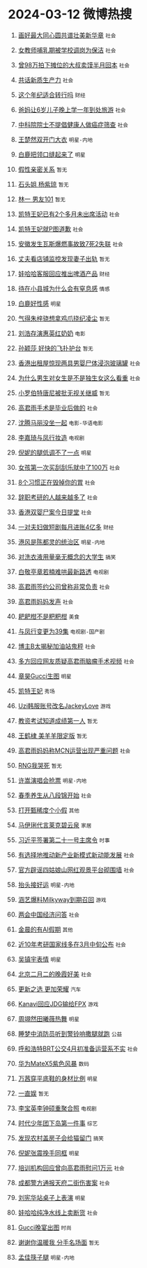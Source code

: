 # 2024-03-12 微博热搜 
1. [画好最大同心圆共谱壮美新华章](https://m.weibo.cn/search?containerid=100103type%3D1%26t%3D10%26q%3D%23%E7%94%BB%E5%A5%BD%E6%9C%80%E5%A4%A7%E5%90%8C%E5%BF%83%E5%9C%86%E5%85%B1%E8%B0%B1%E5%A3%AE%E7%BE%8E%E6%96%B0%E5%8D%8E%E7%AB%A0%23&stream_entry_id=51&isnewpage=1&extparam=seat%3D1%26dgr%3D0%26c_type%3D51%26stream_entry_id%3D51%26pos%3D0%26q%3D%2523%25E7%2594%25BB%25E5%25A5%25BD%25E6%259C%2580%25E5%25A4%25A7%25E5%2590%258C%25E5%25BF%2583%25E5%259C%2586%25E5%2585%25B1%25E8%25B0%25B1%25E5%25A3%25AE%25E7%25BE%258E%25E6%2596%25B0%25E5%258D%258E%25E7%25AB%25A0%2523%26cate%3D10103%26filter_type%3Drealtimehot%26display_time%3D1710195683%26pre_seqid%3D171019568337402038335) `社会` 

2. [女教师哺乳期被学校调岗为保洁](https://m.weibo.cn/search?containerid=100103type%3D1%26t%3D10%26q%3D%23%E5%A5%B3%E6%95%99%E5%B8%88%E5%93%BA%E4%B9%B3%E6%9C%9F%E8%A2%AB%E5%AD%A6%E6%A0%A1%E8%B0%83%E5%B2%97%E4%B8%BA%E4%BF%9D%E6%B4%81%23&stream_entry_id=31&isnewpage=1&extparam=seat%3D1%26c_type%3D31%26cate%3D5001%26band_rank%3D1%26lcate%3D5001%26flag%3D2%26realpos%3D1%26stream_entry_id%3D31%26pos%3D0%26q%3D%2523%25E5%25A5%25B3%25E6%2595%2599%25E5%25B8%2588%25E5%2593%25BA%25E4%25B9%25B3%25E6%259C%259F%25E8%25A2%25AB%25E5%25AD%25A6%25E6%25A0%25A1%25E8%25B0%2583%25E5%25B2%2597%25E4%25B8%25BA%25E4%25BF%259D%25E6%25B4%2581%2523%26dgr%3D0%26filter_type%3Drealtimehot%26display_time%3D1710195683%26pre_seqid%3D171019568337402038335) `社会` 

3. [曾98万拍下摊位的大叔卖馍半月回本](https://m.weibo.cn/search?containerid=100103type%3D1%26t%3D10%26q%3D%23%E6%9B%BE98%E4%B8%87%E6%8B%8D%E4%B8%8B%E6%91%8A%E4%BD%8D%E7%9A%84%E5%A4%A7%E5%8F%94%E5%8D%96%E9%A6%8D%E5%8D%8A%E6%9C%88%E5%9B%9E%E6%9C%AC%23&stream_entry_id=31&isnewpage=1&extparam=seat%3D1%26c_type%3D31%26cate%3D5001%26band_rank%3D2%26lcate%3D5001%26flag%3D32768%26realpos%3D2%26stream_entry_id%3D31%26pos%3D1%26q%3D%2523%25E6%259B%25BE98%25E4%25B8%2587%25E6%258B%258D%25E4%25B8%258B%25E6%2591%258A%25E4%25BD%258D%25E7%259A%2584%25E5%25A4%25A7%25E5%258F%2594%25E5%258D%2596%25E9%25A6%258D%25E5%258D%258A%25E6%259C%2588%25E5%259B%259E%25E6%259C%25AC%2523%26dgr%3D0%26filter_type%3Drealtimehot%26display_time%3D1710195683%26pre_seqid%3D171019568337402038335) `社会` 

4. [共话新质生产力](https://m.weibo.cn/search?containerid=100103type%3D1%26t%3D10%26q%3D%23%E5%85%B1%E8%AF%9D%E6%96%B0%E8%B4%A8%E7%94%9F%E4%BA%A7%E5%8A%9B%23&stream_entry_id=31&isnewpage=1&extparam=seat%3D1%26c_type%3D31%26cate%3D5001%26band_rank%3D3%26lcate%3D5001%26flag%3D0%26realpos%3D3%26stream_entry_id%3D31%26pos%3D2%26q%3D%2523%25E5%2585%25B1%25E8%25AF%259D%25E6%2596%25B0%25E8%25B4%25A8%25E7%2594%259F%25E4%25BA%25A7%25E5%258A%259B%2523%26dgr%3D0%26filter_type%3Drealtimehot%26display_time%3D1710195683%26pre_seqid%3D171019568337402038335) `社会` 

5. [这个年纪适合转行吗](https://m.weibo.cn/search?containerid=100103type%3D1%26t%3D10%26q%3D%23%E8%BF%99%E4%B8%AA%E5%B9%B4%E7%BA%AA%E9%80%82%E5%90%88%E8%BD%AC%E8%A1%8C%E5%90%97%23&stream_entry_id=31&isnewpage=1&extparam=seat%3D1%26adid%3D226784%26c_type%3D31%26cate%3D5001%26band_rank%3D4%26lcate%3D5001%26is_ad_pos%3D1%26topic_ad%3D1%26stream_entry_id%3D31%26pos%3D3%26q%3D%2523%25E8%25BF%2599%25E4%25B8%25AA%25E5%25B9%25B4%25E7%25BA%25AA%25E9%2580%2582%25E5%2590%2588%25E8%25BD%25AC%25E8%25A1%258C%25E5%2590%2597%2523%26dgr%3D0%26filter_type%3Drealtimehot%26display_time%3D1710195683%26pre_seqid%3D171019568337402038335) `财经` 

6. [爸妈让6岁儿子晚上学一年到处旅游](https://m.weibo.cn/search?containerid=100103type%3D1%26t%3D10%26q%3D%23%E7%88%B8%E5%A6%88%E8%AE%A96%E5%B2%81%E5%84%BF%E5%AD%90%E6%99%9A%E4%B8%8A%E5%AD%A6%E4%B8%80%E5%B9%B4%E5%88%B0%E5%A4%84%E6%97%85%E6%B8%B8%23&stream_entry_id=31&isnewpage=1&extparam=seat%3D1%26c_type%3D31%26cate%3D5001%26band_rank%3D4%26lcate%3D5001%26flag%3D32768%26realpos%3D4%26stream_entry_id%3D31%26pos%3D4%26q%3D%2523%25E7%2588%25B8%25E5%25A6%2588%25E8%25AE%25A96%25E5%25B2%2581%25E5%2584%25BF%25E5%25AD%2590%25E6%2599%259A%25E4%25B8%258A%25E5%25AD%25A6%25E4%25B8%2580%25E5%25B9%25B4%25E5%2588%25B0%25E5%25A4%2584%25E6%2597%2585%25E6%25B8%25B8%2523%26dgr%3D0%26filter_type%3Drealtimehot%26display_time%3D1710195683%26pre_seqid%3D171019568337402038335) `社会` 

7. [中科院院士不提倡健康人做癌症筛查](https://m.weibo.cn/search?containerid=100103type%3D1%26t%3D10%26q%3D%23%E4%B8%AD%E7%A7%91%E9%99%A2%E9%99%A2%E5%A3%AB%E4%B8%8D%E6%8F%90%E5%80%A1%E5%81%A5%E5%BA%B7%E4%BA%BA%E5%81%9A%E7%99%8C%E7%97%87%E7%AD%9B%E6%9F%A5%23&stream_entry_id=31&isnewpage=1&extparam=seat%3D1%26c_type%3D31%26cate%3D5001%26band_rank%3D5%26lcate%3D5001%26flag%3D0%26realpos%3D5%26stream_entry_id%3D31%26pos%3D5%26q%3D%2523%25E4%25B8%25AD%25E7%25A7%2591%25E9%2599%25A2%25E9%2599%25A2%25E5%25A3%25AB%25E4%25B8%258D%25E6%258F%2590%25E5%2580%25A1%25E5%2581%25A5%25E5%25BA%25B7%25E4%25BA%25BA%25E5%2581%259A%25E7%2599%258C%25E7%2597%2587%25E7%25AD%259B%25E6%259F%25A5%2523%26dgr%3D0%26filter_type%3Drealtimehot%26display_time%3D1710195683%26pre_seqid%3D171019568337402038335) `社会` 

8. [王楚然双开门大衣](https://m.weibo.cn/search?containerid=100103type%3D1%26t%3D10%26q%3D%23%E7%8E%8B%E6%A5%9A%E7%84%B6%E5%8F%8C%E5%BC%80%E9%97%A8%E5%A4%A7%E8%A1%A3%23&stream_entry_id=31&isnewpage=1&extparam=seat%3D1%26c_type%3D31%26cate%3D5001%26band_rank%3D6%26lcate%3D5001%26flag%3D2%26realpos%3D6%26stream_entry_id%3D31%26pos%3D6%26q%3D%2523%25E7%258E%258B%25E6%25A5%259A%25E7%2584%25B6%25E5%258F%258C%25E5%25BC%2580%25E9%2597%25A8%25E5%25A4%25A7%25E8%25A1%25A3%2523%26dgr%3D0%26filter_type%3Drealtimehot%26display_time%3D1710195683%26pre_seqid%3D171019568337402038335) `明星-内地` 

9. [白鹿把领口缝起来了](https://m.weibo.cn/search?containerid=100103type%3D1%26t%3D10%26q%3D%23%E7%99%BD%E9%B9%BF%E6%8A%8A%E9%A2%86%E5%8F%A3%E7%BC%9D%E8%B5%B7%E6%9D%A5%E4%BA%86%23&stream_entry_id=31&isnewpage=1&extparam=seat%3D1%26c_type%3D31%26cate%3D5001%26band_rank%3D7%26lcate%3D5001%26flag%3D2%26realpos%3D7%26stream_entry_id%3D31%26pos%3D7%26q%3D%2523%25E7%2599%25BD%25E9%25B9%25BF%25E6%258A%258A%25E9%25A2%2586%25E5%258F%25A3%25E7%25BC%259D%25E8%25B5%25B7%25E6%259D%25A5%25E4%25BA%2586%2523%26dgr%3D0%26filter_type%3Drealtimehot%26display_time%3D1710195683%26pre_seqid%3D171019568337402038335) `明星` 

10. [假性亲密关系](https://m.weibo.cn/search?containerid=100103type%3D1%26t%3D10%26q%3D%E5%81%87%E6%80%A7%E4%BA%B2%E5%AF%86%E5%85%B3%E7%B3%BB&stream_entry_id=31&isnewpage=1&extparam=seat%3D1%26c_type%3D31%26cate%3D5001%26band_rank%3D8%26lcate%3D5001%26flag%3D0%26realpos%3D8%26stream_entry_id%3D31%26pos%3D8%26q%3D%25E5%2581%2587%25E6%2580%25A7%25E4%25BA%25B2%25E5%25AF%2586%25E5%2585%25B3%25E7%25B3%25BB%26dgr%3D0%26filter_type%3Drealtimehot%26display_time%3D1710195683%26pre_seqid%3D171019568337402038335) `暂无` 

11. [石头姐 杨紫琼](https://m.weibo.cn/search?containerid=100103type%3D1%26t%3D10%26q%3D%E7%9F%B3%E5%A4%B4%E5%A7%90+%E6%9D%A8%E7%B4%AB%E7%90%BC&stream_entry_id=31&isnewpage=1&extparam=seat%3D1%26c_type%3D31%26cate%3D5001%26band_rank%3D9%26lcate%3D5001%26flag%3D0%26realpos%3D9%26stream_entry_id%3D31%26pos%3D9%26q%3D%25E7%259F%25B3%25E5%25A4%25B4%25E5%25A7%2590%2520%25E6%259D%25A8%25E7%25B4%25AB%25E7%2590%25BC%26dgr%3D0%26filter_type%3Drealtimehot%26display_time%3D1710195683%26pre_seqid%3D171019568337402038335) `暂无` 

12. [林一 男友101](https://m.weibo.cn/search?containerid=100103type%3D1%26t%3D10%26q%3D%E6%9E%97%E4%B8%80+%E7%94%B7%E5%8F%8B101&stream_entry_id=31&isnewpage=1&extparam=seat%3D1%26c_type%3D31%26cate%3D5001%26band_rank%3D10%26lcate%3D5001%26flag%3D0%26realpos%3D10%26stream_entry_id%3D31%26pos%3D10%26q%3D%25E6%259E%2597%25E4%25B8%2580%2520%25E7%2594%25B7%25E5%258F%258B101%26dgr%3D0%26filter_type%3Drealtimehot%26display_time%3D1710195683%26pre_seqid%3D171019568337402038335) `暂无` 

13. [凯特王妃已有2个多月未出席活动](https://m.weibo.cn/search?containerid=100103type%3D1%26t%3D10%26q%3D%23%E5%87%AF%E7%89%B9%E7%8E%8B%E5%A6%83%E5%B7%B2%E6%9C%892%E4%B8%AA%E5%A4%9A%E6%9C%88%E6%9C%AA%E5%87%BA%E5%B8%AD%E6%B4%BB%E5%8A%A8%23&stream_entry_id=31&isnewpage=1&extparam=seat%3D1%26c_type%3D31%26cate%3D5001%26band_rank%3D11%26lcate%3D5001%26flag%3D2%26realpos%3D11%26stream_entry_id%3D31%26pos%3D11%26q%3D%2523%25E5%2587%25AF%25E7%2589%25B9%25E7%258E%258B%25E5%25A6%2583%25E5%25B7%25B2%25E6%259C%25892%25E4%25B8%25AA%25E5%25A4%259A%25E6%259C%2588%25E6%259C%25AA%25E5%2587%25BA%25E5%25B8%25AD%25E6%25B4%25BB%25E5%258A%25A8%2523%26dgr%3D0%26filter_type%3Drealtimehot%26display_time%3D1710195683%26pre_seqid%3D171019568337402038335) `社会` 

14. [凯特王妃就P图道歉](https://m.weibo.cn/search?containerid=100103type%3D1%26t%3D10%26q%3D%23%E5%87%AF%E7%89%B9%E7%8E%8B%E5%A6%83%E5%B0%B1P%E5%9B%BE%E9%81%93%E6%AD%89%23&stream_entry_id=31&isnewpage=1&extparam=seat%3D1%26c_type%3D31%26cate%3D5001%26band_rank%3D12%26lcate%3D5001%26flag%3D2%26realpos%3D12%26stream_entry_id%3D31%26pos%3D12%26q%3D%2523%25E5%2587%25AF%25E7%2589%25B9%25E7%258E%258B%25E5%25A6%2583%25E5%25B0%25B1P%25E5%259B%25BE%25E9%2581%2593%25E6%25AD%2589%2523%26dgr%3D0%26filter_type%3Drealtimehot%26display_time%3D1710195683%26pre_seqid%3D171019568337402038335) `社会` 

15. [安徽发生瓦斯爆燃事故致7死2失联](https://m.weibo.cn/search?containerid=100103type%3D1%26t%3D10%26q%3D%23%E5%AE%89%E5%BE%BD%E5%8F%91%E7%94%9F%E7%93%A6%E6%96%AF%E7%88%86%E7%87%83%E4%BA%8B%E6%95%85%E8%87%B47%E6%AD%BB2%E5%A4%B1%E8%81%94%23&stream_entry_id=31&isnewpage=1&extparam=seat%3D1%26c_type%3D31%26cate%3D5001%26band_rank%3D13%26lcate%3D5001%26flag%3D2%26realpos%3D13%26stream_entry_id%3D31%26pos%3D13%26q%3D%2523%25E5%25AE%2589%25E5%25BE%25BD%25E5%258F%2591%25E7%2594%259F%25E7%2593%25A6%25E6%2596%25AF%25E7%2588%2586%25E7%2587%2583%25E4%25BA%258B%25E6%2595%2585%25E8%2587%25B47%25E6%25AD%25BB2%25E5%25A4%25B1%25E8%2581%2594%2523%26dgr%3D0%26filter_type%3Drealtimehot%26display_time%3D1710195683%26pre_seqid%3D171019568337402038335) `社会` 

16. [丈夫看店铺监控发现妻子出轨](https://m.weibo.cn/search?containerid=100103type%3D1%26t%3D10%26q%3D%23%E4%B8%88%E5%A4%AB%E7%9C%8B%E5%BA%97%E9%93%BA%E7%9B%91%E6%8E%A7%E5%8F%91%E7%8E%B0%E5%A6%BB%E5%AD%90%E5%87%BA%E8%BD%A8%23&stream_entry_id=31&isnewpage=1&extparam=seat%3D1%26c_type%3D31%26cate%3D5001%26band_rank%3D14%26lcate%3D5001%26flag%3D0%26realpos%3D14%26stream_entry_id%3D31%26pos%3D14%26q%3D%2523%25E4%25B8%2588%25E5%25A4%25AB%25E7%259C%258B%25E5%25BA%2597%25E9%2593%25BA%25E7%259B%2591%25E6%258E%25A7%25E5%258F%2591%25E7%258E%25B0%25E5%25A6%25BB%25E5%25AD%2590%25E5%2587%25BA%25E8%25BD%25A8%2523%26dgr%3D0%26filter_type%3Drealtimehot%26display_time%3D1710195683%26pre_seqid%3D171019568337402038335) `暂无` 

17. [娃哈哈客服回应推出啤酒产品](https://m.weibo.cn/search?containerid=100103type%3D1%26t%3D10%26q%3D%23%E5%A8%83%E5%93%88%E5%93%88%E5%AE%A2%E6%9C%8D%E5%9B%9E%E5%BA%94%E6%8E%A8%E5%87%BA%E5%95%A4%E9%85%92%E4%BA%A7%E5%93%81%23&stream_entry_id=31&isnewpage=1&extparam=seat%3D1%26c_type%3D31%26cate%3D5001%26band_rank%3D15%26lcate%3D5001%26flag%3D2%26realpos%3D15%26stream_entry_id%3D31%26pos%3D15%26q%3D%2523%25E5%25A8%2583%25E5%2593%2588%25E5%2593%2588%25E5%25AE%25A2%25E6%259C%258D%25E5%259B%259E%25E5%25BA%2594%25E6%258E%25A8%25E5%2587%25BA%25E5%2595%25A4%25E9%2585%2592%25E4%25BA%25A7%25E5%2593%2581%2523%26dgr%3D0%26filter_type%3Drealtimehot%26display_time%3D1710195683%26pre_seqid%3D171019568337402038335) `财经` 

18. [待在小县城为什么会有窒息感](https://m.weibo.cn/search?containerid=100103type%3D1%26t%3D10%26q%3D%23%E5%BE%85%E5%9C%A8%E5%B0%8F%E5%8E%BF%E5%9F%8E%E4%B8%BA%E4%BB%80%E4%B9%88%E4%BC%9A%E6%9C%89%E7%AA%92%E6%81%AF%E6%84%9F%23&stream_entry_id=31&isnewpage=1&extparam=seat%3D1%26c_type%3D31%26cate%3D5001%26band_rank%3D16%26lcate%3D5001%26flag%3D2%26realpos%3D16%26stream_entry_id%3D31%26pos%3D16%26q%3D%2523%25E5%25BE%2585%25E5%259C%25A8%25E5%25B0%258F%25E5%258E%25BF%25E5%259F%258E%25E4%25B8%25BA%25E4%25BB%2580%25E4%25B9%2588%25E4%25BC%259A%25E6%259C%2589%25E7%25AA%2592%25E6%2581%25AF%25E6%2584%259F%2523%26dgr%3D0%26filter_type%3Drealtimehot%26display_time%3D1710195683%26pre_seqid%3D171019568337402038335) `情感` 

19. [白鹿好性感](https://m.weibo.cn/search?containerid=100103type%3D1%26t%3D10%26q%3D%23%E7%99%BD%E9%B9%BF%E5%A5%BD%E6%80%A7%E6%84%9F%23&stream_entry_id=31&isnewpage=1&extparam=seat%3D1%26c_type%3D31%26cate%3D5001%26band_rank%3D17%26lcate%3D5001%26flag%3D2%26realpos%3D17%26stream_entry_id%3D31%26pos%3D17%26q%3D%2523%25E7%2599%25BD%25E9%25B9%25BF%25E5%25A5%25BD%25E6%2580%25A7%25E6%2584%259F%2523%26dgr%3D0%26filter_type%3Drealtimehot%26display_time%3D1710195683%26pre_seqid%3D171019568337402038335) `明星` 

20. [气得朱梓骁想拿鸡爪挠纪凌尘](https://m.weibo.cn/search?containerid=100103type%3D1%26t%3D10%26q%3D%E6%B0%94%E5%BE%97%E6%9C%B1%E6%A2%93%E9%AA%81%E6%83%B3%E6%8B%BF%E9%B8%A1%E7%88%AA%E6%8C%A0%E7%BA%AA%E5%87%8C%E5%B0%98&stream_entry_id=31&isnewpage=1&extparam=seat%3D1%26c_type%3D31%26cate%3D5001%26band_rank%3D18%26lcate%3D5001%26flag%3D2%26realpos%3D18%26stream_entry_id%3D31%26pos%3D18%26q%3D%25E6%25B0%2594%25E5%25BE%2597%25E6%259C%25B1%25E6%25A2%2593%25E9%25AA%2581%25E6%2583%25B3%25E6%258B%25BF%25E9%25B8%25A1%25E7%2588%25AA%25E6%258C%25A0%25E7%25BA%25AA%25E5%2587%258C%25E5%25B0%2598%26dgr%3D0%26filter_type%3Drealtimehot%26display_time%3D1710195683%26pre_seqid%3D171019568337402038335) `暂无` 

21. [刘浩存演惠英红奶奶](https://m.weibo.cn/search?containerid=100103type%3D1%26t%3D10%26q%3D%23%E5%88%98%E6%B5%A9%E5%AD%98%E6%BC%94%E6%83%A0%E8%8B%B1%E7%BA%A2%E5%A5%B6%E5%A5%B6%23&stream_entry_id=31&isnewpage=1&extparam=seat%3D1%26c_type%3D31%26cate%3D5001%26band_rank%3D19%26lcate%3D5001%26flag%3D2%26realpos%3D19%26stream_entry_id%3D31%26pos%3D19%26q%3D%2523%25E5%2588%2598%25E6%25B5%25A9%25E5%25AD%2598%25E6%25BC%2594%25E6%2583%25A0%25E8%258B%25B1%25E7%25BA%25A2%25E5%25A5%25B6%25E5%25A5%25B6%2523%26dgr%3D0%26filter_type%3Drealtimehot%26display_time%3D1710195683%26pre_seqid%3D171019568337402038335) `电影` 

22. [孙颖莎 好快的飞扑护台](https://m.weibo.cn/search?containerid=100103type%3D1%26t%3D10%26q%3D%E5%AD%99%E9%A2%96%E8%8E%8E+%E5%A5%BD%E5%BF%AB%E7%9A%84%E9%A3%9E%E6%89%91%E6%8A%A4%E5%8F%B0&stream_entry_id=31&isnewpage=1&extparam=seat%3D1%26c_type%3D31%26cate%3D5001%26band_rank%3D20%26lcate%3D5001%26flag%3D0%26realpos%3D20%26stream_entry_id%3D31%26pos%3D20%26q%3D%25E5%25AD%2599%25E9%25A2%2596%25E8%258E%258E%2520%25E5%25A5%25BD%25E5%25BF%25AB%25E7%259A%2584%25E9%25A3%259E%25E6%2589%2591%25E6%258A%25A4%25E5%258F%25B0%26dgr%3D0%26filter_type%3Drealtimehot%26display_time%3D1710195683%26pre_seqid%3D171019568337402038335) `暂无` 

23. [香港出租屋惊现两具男婴尸体浸泡玻璃罐](https://m.weibo.cn/search?containerid=100103type%3D1%26t%3D10%26q%3D%23%E9%A6%99%E6%B8%AF%E5%87%BA%E7%A7%9F%E5%B1%8B%E6%83%8A%E7%8E%B0%E4%B8%A4%E5%85%B7%E7%94%B7%E5%A9%B4%E5%B0%B8%E4%BD%93%E6%B5%B8%E6%B3%A1%E7%8E%BB%E7%92%83%E7%BD%90%23&stream_entry_id=31&isnewpage=1&extparam=seat%3D1%26c_type%3D31%26cate%3D5001%26band_rank%3D21%26lcate%3D5001%26flag%3D2%26realpos%3D21%26stream_entry_id%3D31%26pos%3D21%26q%3D%2523%25E9%25A6%2599%25E6%25B8%25AF%25E5%2587%25BA%25E7%25A7%259F%25E5%25B1%258B%25E6%2583%258A%25E7%258E%25B0%25E4%25B8%25A4%25E5%2585%25B7%25E7%2594%25B7%25E5%25A9%25B4%25E5%25B0%25B8%25E4%25BD%2593%25E6%25B5%25B8%25E6%25B3%25A1%25E7%258E%25BB%25E7%2592%2583%25E7%25BD%2590%2523%26dgr%3D0%26filter_type%3Drealtimehot%26display_time%3D1710195683%26pre_seqid%3D171019568337402038335) `社会` 

24. [为什么男生对女生是不是独生女这么看重](https://m.weibo.cn/search?containerid=100103type%3D1%26t%3D10%26q%3D%23%E4%B8%BA%E4%BB%80%E4%B9%88%E7%94%B7%E7%94%9F%E5%AF%B9%E5%A5%B3%E7%94%9F%E6%98%AF%E4%B8%8D%E6%98%AF%E7%8B%AC%E7%94%9F%E5%A5%B3%E8%BF%99%E4%B9%88%E7%9C%8B%E9%87%8D%23&stream_entry_id=31&isnewpage=1&extparam=seat%3D1%26c_type%3D31%26cate%3D5001%26band_rank%3D22%26lcate%3D5001%26flag%3D0%26realpos%3D22%26stream_entry_id%3D31%26pos%3D22%26q%3D%2523%25E4%25B8%25BA%25E4%25BB%2580%25E4%25B9%2588%25E7%2594%25B7%25E7%2594%259F%25E5%25AF%25B9%25E5%25A5%25B3%25E7%2594%259F%25E6%2598%25AF%25E4%25B8%258D%25E6%2598%25AF%25E7%258B%25AC%25E7%2594%259F%25E5%25A5%25B3%25E8%25BF%2599%25E4%25B9%2588%25E7%259C%258B%25E9%2587%258D%2523%26dgr%3D0%26filter_type%3Drealtimehot%26display_time%3D1710195683%26pre_seqid%3D171019568337402038335) `社会` 

25. [小罗伯特唐尼被批无视关继威](https://m.weibo.cn/search?containerid=100103type%3D1%26t%3D10%26q%3D%E5%B0%8F%E7%BD%97%E4%BC%AF%E7%89%B9%E5%94%90%E5%B0%BC%E8%A2%AB%E6%89%B9%E6%97%A0%E8%A7%86%E5%85%B3%E7%BB%A7%E5%A8%81&stream_entry_id=31&isnewpage=1&extparam=seat%3D1%26c_type%3D31%26cate%3D5001%26band_rank%3D23%26lcate%3D5001%26flag%3D2%26realpos%3D23%26stream_entry_id%3D31%26pos%3D23%26q%3D%25E5%25B0%258F%25E7%25BD%2597%25E4%25BC%25AF%25E7%2589%25B9%25E5%2594%2590%25E5%25B0%25BC%25E8%25A2%25AB%25E6%2589%25B9%25E6%2597%25A0%25E8%25A7%2586%25E5%2585%25B3%25E7%25BB%25A7%25E5%25A8%2581%26dgr%3D0%26filter_type%3Drealtimehot%26display_time%3D1710195683%26pre_seqid%3D171019568337402038335) `暂无` 

26. [高君雨手术是毕业后做的](https://m.weibo.cn/search?containerid=100103type%3D1%26t%3D10%26q%3D%23%E9%AB%98%E5%90%9B%E9%9B%A8%E6%89%8B%E6%9C%AF%E6%98%AF%E6%AF%95%E4%B8%9A%E5%90%8E%E5%81%9A%E7%9A%84%23&stream_entry_id=31&isnewpage=1&extparam=seat%3D1%26c_type%3D31%26cate%3D5001%26band_rank%3D24%26lcate%3D5001%26flag%3D2%26realpos%3D24%26stream_entry_id%3D31%26pos%3D24%26q%3D%2523%25E9%25AB%2598%25E5%2590%259B%25E9%259B%25A8%25E6%2589%258B%25E6%259C%25AF%25E6%2598%25AF%25E6%25AF%2595%25E4%25B8%259A%25E5%2590%258E%25E5%2581%259A%25E7%259A%2584%2523%26dgr%3D0%26filter_type%3Drealtimehot%26display_time%3D1710195683%26pre_seqid%3D171019568337402038335) `社会` 

27. [沈腾马丽没坐一起](https://m.weibo.cn/search?containerid=100103type%3D1%26t%3D10%26q%3D%23%E6%B2%88%E8%85%BE%E9%A9%AC%E4%B8%BD%E6%B2%A1%E5%9D%90%E4%B8%80%E8%B5%B7%23&stream_entry_id=31&isnewpage=1&extparam=seat%3D1%26c_type%3D31%26cate%3D5001%26band_rank%3D25%26lcate%3D5001%26flag%3D2%26realpos%3D25%26stream_entry_id%3D31%26pos%3D25%26q%3D%2523%25E6%25B2%2588%25E8%2585%25BE%25E9%25A9%25AC%25E4%25B8%25BD%25E6%25B2%25A1%25E5%259D%2590%25E4%25B8%2580%25E8%25B5%25B7%2523%26dgr%3D0%26filter_type%3Drealtimehot%26display_time%3D1710195683%26pre_seqid%3D171019568337402038335) `电影-华语电影` 

28. [李嘉琦与凤行妆造](https://m.weibo.cn/search?containerid=100103type%3D1%26t%3D10%26q%3D%23%E6%9D%8E%E5%98%89%E7%90%A6%E4%B8%8E%E5%87%A4%E8%A1%8C%E5%A6%86%E9%80%A0%23&stream_entry_id=31&isnewpage=1&extparam=seat%3D1%26c_type%3D31%26cate%3D5001%26band_rank%3D26%26lcate%3D5001%26flag%3D0%26realpos%3D26%26stream_entry_id%3D31%26pos%3D26%26q%3D%2523%25E6%259D%258E%25E5%2598%2589%25E7%2590%25A6%25E4%25B8%258E%25E5%2587%25A4%25E8%25A1%258C%25E5%25A6%2586%25E9%2580%25A0%2523%26dgr%3D0%26filter_type%3Drealtimehot%26display_time%3D1710195683%26pre_seqid%3D171019568337402038335) `电视剧` 

29. [倪妮的腿低调不了一点](https://m.weibo.cn/search?containerid=100103type%3D1%26t%3D10%26q%3D%23%E5%80%AA%E5%A6%AE%E7%9A%84%E8%85%BF%E4%BD%8E%E8%B0%83%E4%B8%8D%E4%BA%86%E4%B8%80%E7%82%B9%23&stream_entry_id=31&isnewpage=1&extparam=seat%3D1%26c_type%3D31%26cate%3D5001%26band_rank%3D27%26lcate%3D5001%26flag%3D0%26realpos%3D27%26stream_entry_id%3D31%26pos%3D27%26q%3D%2523%25E5%2580%25AA%25E5%25A6%25AE%25E7%259A%2584%25E8%2585%25BF%25E4%25BD%258E%25E8%25B0%2583%25E4%25B8%258D%25E4%25BA%2586%25E4%25B8%2580%25E7%2582%25B9%2523%26dgr%3D0%26filter_type%3Drealtimehot%26display_time%3D1710195683%26pre_seqid%3D171019568337402038335) `明星` 

30. [女孩第一次买刮刮乐就中了100万](https://m.weibo.cn/search?containerid=100103type%3D1%26t%3D10%26q%3D%23%E5%A5%B3%E5%AD%A9%E7%AC%AC%E4%B8%80%E6%AC%A1%E4%B9%B0%E5%88%AE%E5%88%AE%E4%B9%90%E5%B0%B1%E4%B8%AD%E4%BA%86100%E4%B8%87%23&stream_entry_id=31&isnewpage=1&extparam=seat%3D1%26c_type%3D31%26cate%3D5001%26band_rank%3D28%26lcate%3D5001%26flag%3D0%26realpos%3D28%26stream_entry_id%3D31%26pos%3D28%26q%3D%2523%25E5%25A5%25B3%25E5%25AD%25A9%25E7%25AC%25AC%25E4%25B8%2580%25E6%25AC%25A1%25E4%25B9%25B0%25E5%2588%25AE%25E5%2588%25AE%25E4%25B9%2590%25E5%25B0%25B1%25E4%25B8%25AD%25E4%25BA%2586100%25E4%25B8%2587%2523%26dgr%3D0%26filter_type%3Drealtimehot%26display_time%3D1710195683%26pre_seqid%3D171019568337402038335) `社会` 

31. [8个习惯正在毁掉你的胃](https://m.weibo.cn/search?containerid=100103type%3D1%26t%3D10%26q%3D%238%E4%B8%AA%E4%B9%A0%E6%83%AF%E6%AD%A3%E5%9C%A8%E6%AF%81%E6%8E%89%E4%BD%A0%E7%9A%84%E8%83%83%23&stream_entry_id=31&isnewpage=1&extparam=seat%3D1%26c_type%3D31%26cate%3D5001%26band_rank%3D29%26lcate%3D5001%26flag%3D0%26realpos%3D29%26stream_entry_id%3D31%26pos%3D29%26q%3D%25238%25E4%25B8%25AA%25E4%25B9%25A0%25E6%2583%25AF%25E6%25AD%25A3%25E5%259C%25A8%25E6%25AF%2581%25E6%258E%2589%25E4%25BD%25A0%25E7%259A%2584%25E8%2583%2583%2523%26dgr%3D0%26filter_type%3Drealtimehot%26display_time%3D1710195683%26pre_seqid%3D171019568337402038335) `社会` 

32. [辞职考研的人越来越多了](https://m.weibo.cn/search?containerid=100103type%3D1%26t%3D10%26q%3D%23%E8%BE%9E%E8%81%8C%E8%80%83%E7%A0%94%E7%9A%84%E4%BA%BA%E8%B6%8A%E6%9D%A5%E8%B6%8A%E5%A4%9A%E4%BA%86%23&stream_entry_id=31&isnewpage=1&extparam=seat%3D1%26c_type%3D31%26cate%3D5001%26band_rank%3D30%26lcate%3D5001%26flag%3D0%26realpos%3D30%26stream_entry_id%3D31%26pos%3D30%26q%3D%2523%25E8%25BE%259E%25E8%2581%258C%25E8%2580%2583%25E7%25A0%2594%25E7%259A%2584%25E4%25BA%25BA%25E8%25B6%258A%25E6%259D%25A5%25E8%25B6%258A%25E5%25A4%259A%25E4%25BA%2586%2523%26dgr%3D0%26filter_type%3Drealtimehot%26display_time%3D1710195683%26pre_seqid%3D171019568337402038335) `社会` 

33. [香港双婴尸案今日提堂](https://m.weibo.cn/search?containerid=100103type%3D1%26t%3D10%26q%3D%23%E9%A6%99%E6%B8%AF%E5%8F%8C%E5%A9%B4%E5%B0%B8%E6%A1%88%E4%BB%8A%E6%97%A5%E6%8F%90%E5%A0%82%23&stream_entry_id=31&isnewpage=1&extparam=seat%3D1%26c_type%3D31%26cate%3D5001%26band_rank%3D31%26lcate%3D5001%26flag%3D1%26realpos%3D31%26stream_entry_id%3D31%26pos%3D31%26q%3D%2523%25E9%25A6%2599%25E6%25B8%25AF%25E5%258F%258C%25E5%25A9%25B4%25E5%25B0%25B8%25E6%25A1%2588%25E4%25BB%258A%25E6%2597%25A5%25E6%258F%2590%25E5%25A0%2582%2523%26dgr%3D0%26filter_type%3Drealtimehot%26display_time%3D1710195683%26pre_seqid%3D171019568337402038335) `社会` 

34. [一对夫妇做短剧每月进账4亿多](https://m.weibo.cn/search?containerid=100103type%3D1%26t%3D10%26q%3D%23%E4%B8%80%E5%AF%B9%E5%A4%AB%E5%A6%87%E5%81%9A%E7%9F%AD%E5%89%A7%E6%AF%8F%E6%9C%88%E8%BF%9B%E8%B4%A64%E4%BA%BF%E5%A4%9A%23&stream_entry_id=31&isnewpage=1&extparam=seat%3D1%26c_type%3D31%26cate%3D5001%26band_rank%3D32%26lcate%3D5001%26flag%3D0%26realpos%3D32%26stream_entry_id%3D31%26pos%3D32%26q%3D%2523%25E4%25B8%2580%25E5%25AF%25B9%25E5%25A4%25AB%25E5%25A6%2587%25E5%2581%259A%25E7%259F%25AD%25E5%2589%25A7%25E6%25AF%258F%25E6%259C%2588%25E8%25BF%259B%25E8%25B4%25A64%25E4%25BA%25BF%25E5%25A4%259A%2523%26dgr%3D0%26filter_type%3Drealtimehot%26display_time%3D1710195683%26pre_seqid%3D171019568337402038335) `财经` 

35. [港风是陈都灵的统治区](https://m.weibo.cn/search?containerid=100103type%3D1%26t%3D10%26q%3D%23%E6%B8%AF%E9%A3%8E%E6%98%AF%E9%99%88%E9%83%BD%E7%81%B5%E7%9A%84%E7%BB%9F%E6%B2%BB%E5%8C%BA%23&stream_entry_id=31&isnewpage=1&extparam=seat%3D1%26c_type%3D31%26cate%3D5001%26band_rank%3D33%26lcate%3D5001%26flag%3D0%26realpos%3D33%26stream_entry_id%3D31%26pos%3D33%26q%3D%2523%25E6%25B8%25AF%25E9%25A3%258E%25E6%2598%25AF%25E9%2599%2588%25E9%2583%25BD%25E7%2581%25B5%25E7%259A%2584%25E7%25BB%259F%25E6%25B2%25BB%25E5%258C%25BA%2523%26dgr%3D0%26filter_type%3Drealtimehot%26display_time%3D1710195683%26pre_seqid%3D171019568337402038335) `明星-内地` 

36. [对洗衣液用量毫无概念的大学生](https://m.weibo.cn/search?containerid=100103type%3D1%26t%3D10%26q%3D%23%E5%AF%B9%E6%B4%97%E8%A1%A3%E6%B6%B2%E7%94%A8%E9%87%8F%E6%AF%AB%E6%97%A0%E6%A6%82%E5%BF%B5%E7%9A%84%E5%A4%A7%E5%AD%A6%E7%94%9F%23&stream_entry_id=31&isnewpage=1&extparam=seat%3D1%26c_type%3D31%26cate%3D5001%26band_rank%3D34%26lcate%3D5001%26flag%3D0%26realpos%3D34%26stream_entry_id%3D31%26pos%3D34%26q%3D%2523%25E5%25AF%25B9%25E6%25B4%2597%25E8%25A1%25A3%25E6%25B6%25B2%25E7%2594%25A8%25E9%2587%258F%25E6%25AF%25AB%25E6%2597%25A0%25E6%25A6%2582%25E5%25BF%25B5%25E7%259A%2584%25E5%25A4%25A7%25E5%25AD%25A6%25E7%2594%259F%2523%26dgr%3D0%26filter_type%3Drealtimehot%26display_time%3D1710195683%26pre_seqid%3D171019568337402038335) `搞笑` 

37. [白敬亭章若楠难哄最新路透](https://m.weibo.cn/search?containerid=100103type%3D1%26t%3D10%26q%3D%23%E7%99%BD%E6%95%AC%E4%BA%AD%E7%AB%A0%E8%8B%A5%E6%A5%A0%E9%9A%BE%E5%93%84%E6%9C%80%E6%96%B0%E8%B7%AF%E9%80%8F%23&stream_entry_id=31&isnewpage=1&extparam=seat%3D1%26c_type%3D31%26cate%3D5001%26band_rank%3D35%26lcate%3D5001%26flag%3D0%26realpos%3D35%26stream_entry_id%3D31%26pos%3D35%26q%3D%2523%25E7%2599%25BD%25E6%2595%25AC%25E4%25BA%25AD%25E7%25AB%25A0%25E8%258B%25A5%25E6%25A5%25A0%25E9%259A%25BE%25E5%2593%2584%25E6%259C%2580%25E6%2596%25B0%25E8%25B7%25AF%25E9%2580%258F%2523%26dgr%3D0%26filter_type%3Drealtimehot%26display_time%3D1710195683%26pre_seqid%3D171019568337402038335) `电视剧` 

38. [高君雨签约公司曾称非常负责](https://m.weibo.cn/search?containerid=100103type%3D1%26t%3D10%26q%3D%23%E9%AB%98%E5%90%9B%E9%9B%A8%E7%AD%BE%E7%BA%A6%E5%85%AC%E5%8F%B8%E6%9B%BE%E7%A7%B0%E9%9D%9E%E5%B8%B8%E8%B4%9F%E8%B4%A3%23&stream_entry_id=31&isnewpage=1&extparam=seat%3D1%26c_type%3D31%26cate%3D5001%26band_rank%3D36%26lcate%3D5001%26flag%3D0%26realpos%3D36%26stream_entry_id%3D31%26pos%3D36%26q%3D%2523%25E9%25AB%2598%25E5%2590%259B%25E9%259B%25A8%25E7%25AD%25BE%25E7%25BA%25A6%25E5%2585%25AC%25E5%258F%25B8%25E6%259B%25BE%25E7%25A7%25B0%25E9%259D%259E%25E5%25B8%25B8%25E8%25B4%259F%25E8%25B4%25A3%2523%26dgr%3D0%26filter_type%3Drealtimehot%26display_time%3D1710195683%26pre_seqid%3D171019568337402038335) `社会` 

39. [高君雨妈妈发声](https://m.weibo.cn/search?containerid=100103type%3D1%26t%3D10%26q%3D%23%E9%AB%98%E5%90%9B%E9%9B%A8%E5%A6%88%E5%A6%88%E5%8F%91%E5%A3%B0%23&stream_entry_id=31&isnewpage=1&extparam=seat%3D1%26c_type%3D31%26cate%3D5001%26band_rank%3D37%26lcate%3D5001%26flag%3D0%26realpos%3D37%26stream_entry_id%3D31%26pos%3D37%26q%3D%2523%25E9%25AB%2598%25E5%2590%259B%25E9%259B%25A8%25E5%25A6%2588%25E5%25A6%2588%25E5%258F%2591%25E5%25A3%25B0%2523%26dgr%3D0%26filter_type%3Drealtimehot%26display_time%3D1710195683%26pre_seqid%3D171019568337402038335) `社会` 

40. [耙耙柑不是粑粑柑](https://m.weibo.cn/search?containerid=100103type%3D1%26t%3D10%26q%3D%23%E8%80%99%E8%80%99%E6%9F%91%E4%B8%8D%E6%98%AF%E7%B2%91%E7%B2%91%E6%9F%91%23&stream_entry_id=31&isnewpage=1&extparam=seat%3D1%26c_type%3D31%26cate%3D5001%26band_rank%3D38%26lcate%3D5001%26flag%3D0%26realpos%3D38%26stream_entry_id%3D31%26pos%3D38%26q%3D%2523%25E8%2580%2599%25E8%2580%2599%25E6%259F%2591%25E4%25B8%258D%25E6%2598%25AF%25E7%25B2%2591%25E7%25B2%2591%25E6%259F%2591%2523%26dgr%3D0%26filter_type%3Drealtimehot%26display_time%3D1710195683%26pre_seqid%3D171019568337402038335) `美食` 

41. [与凤行变更为39集](https://m.weibo.cn/search?containerid=100103type%3D1%26t%3D10%26q%3D%23%E4%B8%8E%E5%87%A4%E8%A1%8C%E5%8F%98%E6%9B%B4%E4%B8%BA39%E9%9B%86%23&stream_entry_id=31&isnewpage=1&extparam=seat%3D1%26c_type%3D31%26cate%3D5001%26band_rank%3D39%26lcate%3D5001%26flag%3D0%26realpos%3D39%26stream_entry_id%3D31%26pos%3D39%26q%3D%2523%25E4%25B8%258E%25E5%2587%25A4%25E8%25A1%258C%25E5%258F%2598%25E6%259B%25B4%25E4%25B8%25BA39%25E9%259B%2586%2523%26dgr%3D0%26filter_type%3Drealtimehot%26display_time%3D1710195683%26pre_seqid%3D171019568337402038335) `电视剧-国产剧` 

42. [博主B太揭秘加油站鬼秤](https://m.weibo.cn/search?containerid=100103type%3D1%26t%3D10%26q%3D%23%E5%8D%9A%E4%B8%BBB%E5%A4%AA%E6%8F%AD%E7%A7%98%E5%8A%A0%E6%B2%B9%E7%AB%99%E9%AC%BC%E7%A7%A4%23&stream_entry_id=31&isnewpage=1&extparam=seat%3D1%26c_type%3D31%26cate%3D5001%26band_rank%3D40%26lcate%3D5001%26flag%3D0%26realpos%3D40%26stream_entry_id%3D31%26pos%3D40%26q%3D%2523%25E5%258D%259A%25E4%25B8%25BBB%25E5%25A4%25AA%25E6%258F%25AD%25E7%25A7%2598%25E5%258A%25A0%25E6%25B2%25B9%25E7%25AB%2599%25E9%25AC%25BC%25E7%25A7%25A4%2523%26dgr%3D0%26filter_type%3Drealtimehot%26display_time%3D1710195683%26pre_seqid%3D171019568337402038335) `社会` 

43. [多方回应网友质疑高君雨脑瘤手术视频](https://m.weibo.cn/search?containerid=100103type%3D1%26t%3D10%26q%3D%23%E5%A4%9A%E6%96%B9%E5%9B%9E%E5%BA%94%E7%BD%91%E5%8F%8B%E8%B4%A8%E7%96%91%E9%AB%98%E5%90%9B%E9%9B%A8%E8%84%91%E7%98%A4%E6%89%8B%E6%9C%AF%E8%A7%86%E9%A2%91%23&stream_entry_id=31&isnewpage=1&extparam=seat%3D1%26c_type%3D31%26cate%3D5001%26band_rank%3D41%26lcate%3D5001%26flag%3D0%26realpos%3D41%26stream_entry_id%3D31%26pos%3D41%26q%3D%2523%25E5%25A4%259A%25E6%2596%25B9%25E5%259B%259E%25E5%25BA%2594%25E7%25BD%2591%25E5%258F%258B%25E8%25B4%25A8%25E7%2596%2591%25E9%25AB%2598%25E5%2590%259B%25E9%259B%25A8%25E8%2584%2591%25E7%2598%25A4%25E6%2589%258B%25E6%259C%25AF%25E8%25A7%2586%25E9%25A2%2591%2523%26dgr%3D0%26filter_type%3Drealtimehot%26display_time%3D1710195683%26pre_seqid%3D171019568337402038335) `社会` 

44. [章昊Gucci生图](https://m.weibo.cn/search?containerid=100103type%3D1%26t%3D10%26q%3D%23%E7%AB%A0%E6%98%8AGucci%E7%94%9F%E5%9B%BE%23&stream_entry_id=31&isnewpage=1&extparam=seat%3D1%26c_type%3D31%26cate%3D5001%26band_rank%3D42%26lcate%3D5001%26flag%3D0%26realpos%3D42%26stream_entry_id%3D31%26pos%3D42%26q%3D%2523%25E7%25AB%25A0%25E6%2598%258AGucci%25E7%2594%259F%25E5%259B%25BE%2523%26dgr%3D0%26filter_type%3Drealtimehot%26display_time%3D1710195683%26pre_seqid%3D171019568337402038335) `明星` 

45. [凯特王妃](https://m.weibo.cn/search?containerid=100103type%3D1%26t%3D10%26q%3D%E5%87%AF%E7%89%B9%E7%8E%8B%E5%A6%83&stream_entry_id=31&isnewpage=1&extparam=seat%3D1%26c_type%3D31%26cate%3D5001%26band_rank%3D43%26lcate%3D5001%26flag%3D0%26realpos%3D43%26stream_entry_id%3D31%26pos%3D43%26q%3D%25E5%2587%25AF%25E7%2589%25B9%25E7%258E%258B%25E5%25A6%2583%26dgr%3D0%26filter_type%3Drealtimehot%26display_time%3D1710195683%26pre_seqid%3D171019568337402038335) `秀场` 

46. [Uzi韩服账号改名JackeyLove](https://m.weibo.cn/search?containerid=100103type%3D1%26t%3D10%26q%3D%23Uzi%E9%9F%A9%E6%9C%8D%E8%B4%A6%E5%8F%B7%E6%94%B9%E5%90%8DJackeyLove%23&stream_entry_id=31&isnewpage=1&extparam=seat%3D1%26c_type%3D31%26cate%3D5001%26band_rank%3D44%26lcate%3D5001%26flag%3D0%26realpos%3D44%26stream_entry_id%3D31%26pos%3D44%26q%3D%2523Uzi%25E9%259F%25A9%25E6%259C%258D%25E8%25B4%25A6%25E5%258F%25B7%25E6%2594%25B9%25E5%2590%258DJackeyLove%2523%26dgr%3D0%26filter_type%3Drealtimehot%26display_time%3D1710195683%26pre_seqid%3D171019568337402038335) `游戏` 

47. [教资考试知道成绩第一人](https://m.weibo.cn/search?containerid=100103type%3D1%26t%3D10%26q%3D%E6%95%99%E8%B5%84%E8%80%83%E8%AF%95%E7%9F%A5%E9%81%93%E6%88%90%E7%BB%A9%E7%AC%AC%E4%B8%80%E4%BA%BA&stream_entry_id=31&isnewpage=1&extparam=seat%3D1%26c_type%3D31%26cate%3D5001%26band_rank%3D45%26lcate%3D5001%26flag%3D0%26realpos%3D45%26stream_entry_id%3D31%26pos%3D45%26q%3D%25E6%2595%2599%25E8%25B5%2584%25E8%2580%2583%25E8%25AF%2595%25E7%259F%25A5%25E9%2581%2593%25E6%2588%2590%25E7%25BB%25A9%25E7%25AC%25AC%25E4%25B8%2580%25E4%25BA%25BA%26dgr%3D0%26filter_type%3Drealtimehot%26display_time%3D1710195683%26pre_seqid%3D171019568337402038335) `暂无` 

48. [王鹤棣 美羊羊限定版](https://m.weibo.cn/search?containerid=100103type%3D1%26t%3D10%26q%3D%E7%8E%8B%E9%B9%A4%E6%A3%A3+%E7%BE%8E%E7%BE%8A%E7%BE%8A%E9%99%90%E5%AE%9A%E7%89%88&stream_entry_id=31&isnewpage=1&extparam=seat%3D1%26c_type%3D31%26cate%3D5001%26band_rank%3D46%26lcate%3D5001%26flag%3D1%26realpos%3D46%26stream_entry_id%3D31%26pos%3D46%26q%3D%25E7%258E%258B%25E9%25B9%25A4%25E6%25A3%25A3%2520%25E7%25BE%258E%25E7%25BE%258A%25E7%25BE%258A%25E9%2599%2590%25E5%25AE%259A%25E7%2589%2588%26dgr%3D0%26filter_type%3Drealtimehot%26display_time%3D1710195683%26pre_seqid%3D171019568337402038335) `暂无` 

49. [高君雨妈妈称MCN运营出现严重问题](https://m.weibo.cn/search?containerid=100103type%3D1%26t%3D10%26q%3D%23%E9%AB%98%E5%90%9B%E9%9B%A8%E5%A6%88%E5%A6%88%E7%A7%B0MCN%E8%BF%90%E8%90%A5%E5%87%BA%E7%8E%B0%E4%B8%A5%E9%87%8D%E9%97%AE%E9%A2%98%23&stream_entry_id=31&isnewpage=1&extparam=seat%3D1%26c_type%3D31%26cate%3D5001%26band_rank%3D47%26lcate%3D5001%26flag%3D0%26realpos%3D47%26stream_entry_id%3D31%26pos%3D47%26q%3D%2523%25E9%25AB%2598%25E5%2590%259B%25E9%259B%25A8%25E5%25A6%2588%25E5%25A6%2588%25E7%25A7%25B0MCN%25E8%25BF%2590%25E8%2590%25A5%25E5%2587%25BA%25E7%258E%25B0%25E4%25B8%25A5%25E9%2587%258D%25E9%2597%25AE%25E9%25A2%2598%2523%26dgr%3D0%26filter_type%3Drealtimehot%26display_time%3D1710195683%26pre_seqid%3D171019568337402038335) `社会` 

50. [RNG我哭死](https://m.weibo.cn/search?containerid=100103type%3D1%26t%3D10%26q%3DRNG%E6%88%91%E5%93%AD%E6%AD%BB&stream_entry_id=31&isnewpage=1&extparam=seat%3D1%26c_type%3D31%26cate%3D5001%26band_rank%3D48%26lcate%3D5001%26flag%3D0%26realpos%3D48%26stream_entry_id%3D31%26pos%3D48%26q%3DRNG%25E6%2588%2591%25E5%2593%25AD%25E6%25AD%25BB%26dgr%3D0%26filter_type%3Drealtimehot%26display_time%3D1710195683%26pre_seqid%3D171019568337402038335) `暂无` 

51. [许嵩演唱会抢票](https://m.weibo.cn/search?containerid=100103type%3D1%26t%3D10%26q%3D%23%E8%AE%B8%E5%B5%A9%E6%BC%94%E5%94%B1%E4%BC%9A%E6%8A%A2%E7%A5%A8%23&stream_entry_id=31&isnewpage=1&extparam=seat%3D1%26c_type%3D31%26cate%3D5001%26band_rank%3D49%26lcate%3D5001%26flag%3D0%26realpos%3D49%26stream_entry_id%3D31%26pos%3D49%26q%3D%2523%25E8%25AE%25B8%25E5%25B5%25A9%25E6%25BC%2594%25E5%2594%25B1%25E4%25BC%259A%25E6%258A%25A2%25E7%25A5%25A8%2523%26dgr%3D0%26filter_type%3Drealtimehot%26display_time%3D1710195683%26pre_seqid%3D171019568337402038335) `明星-内地` 

52. [春季养生从八段锦开始](https://m.weibo.cn/search?containerid=100103type%3D1%26t%3D10%26q%3D%23%E6%98%A5%E5%AD%A3%E5%85%BB%E7%94%9F%E4%BB%8E%E5%85%AB%E6%AE%B5%E9%94%A6%E5%BC%80%E5%A7%8B%23&stream_entry_id=31&isnewpage=1&extparam=seat%3D1%26c_type%3D31%26cate%3D5001%26band_rank%3D50%26lcate%3D5001%26flag%3D0%26realpos%3D50%26stream_entry_id%3D31%26pos%3D50%26q%3D%2523%25E6%2598%25A5%25E5%25AD%25A3%25E5%2585%25BB%25E7%2594%259F%25E4%25BB%258E%25E5%2585%25AB%25E6%25AE%25B5%25E9%2594%25A6%25E5%25BC%2580%25E5%25A7%258B%2523%26dgr%3D0%26filter_type%3Drealtimehot%26display_time%3D1710195683%26pre_seqid%3D171019568337402038335) `社会` 

53. [打开甄稀度个小假](https://m.weibo.cn/search?containerid=100103type%3D1%26t%3D10%26q%3D%23%E6%89%93%E5%BC%80%E7%94%84%E7%A8%80%E5%BA%A6%E4%B8%AA%E5%B0%8F%E5%81%87%23&stream_entry_id=31&isnewpage=1&extparam=seat%3D1%26adid%3D226606%26c_type%3D31%26cate%3D5001%26band_rank%3D4%26lcate%3D5001%26is_ad_pos%3D1%26topic_ad%3D1%26stream_entry_id%3D31%26pos%3D3%26q%3D%2523%25E6%2589%2593%25E5%25BC%2580%25E7%2594%2584%25E7%25A8%2580%25E5%25BA%25A6%25E4%25B8%25AA%25E5%25B0%258F%25E5%2581%2587%2523%26dgr%3D0%26filter_type%3Drealtimehot%26display_time%3D1710195625%26pre_seqid%3D171019562520204131148) `其他` 

54. [马伊琍代言莱克碧云泉](https://m.weibo.cn/search?containerid=100103type%3D1%26t%3D10%26q%3D%23%E9%A9%AC%E4%BC%8A%E7%90%8D%E4%BB%A3%E8%A8%80%E8%8E%B1%E5%85%8B%E7%A2%A7%E4%BA%91%E6%B3%89%23&stream_entry_id=31&isnewpage=1&extparam=seat%3D1%26adid%3D226848%26c_type%3D31%26cate%3D5001%26band_rank%3D7%26lcate%3D5001%26is_ad_pos%3D1%26topic_ad%3D1%26stream_entry_id%3D31%26pos%3D7%26q%3D%2523%25E9%25A9%25AC%25E4%25BC%258A%25E7%2590%258D%25E4%25BB%25A3%25E8%25A8%2580%25E8%258E%25B1%25E5%2585%258B%25E7%25A2%25A7%25E4%25BA%2591%25E6%25B3%2589%2523%26dgr%3D0%26filter_type%3Drealtimehot%26display_time%3D1710195625%26pre_seqid%3D171019562520204131148) `家居` 

55. [习近平签署第二十一号主席令](https://m.weibo.cn/search?containerid=100103type%3D1%26t%3D10%26q%3D%23%E4%B9%A0%E8%BF%91%E5%B9%B3%E7%AD%BE%E7%BD%B2%E7%AC%AC%E4%BA%8C%E5%8D%81%E4%B8%80%E5%8F%B7%E4%B8%BB%E5%B8%AD%E4%BB%A4%23&stream_entry_id=51&isnewpage=1&extparam=seat%3D1%26dgr%3D0%26c_type%3D51%26stream_entry_id%3D51%26pos%3D0%26q%3D%2523%25E4%25B9%25A0%25E8%25BF%2591%25E5%25B9%25B3%25E7%25AD%25BE%25E7%25BD%25B2%25E7%25AC%25AC%25E4%25BA%258C%25E5%258D%2581%25E4%25B8%2580%25E5%258F%25B7%25E4%25B8%25BB%25E5%25B8%25AD%25E4%25BB%25A4%2523%26cate%3D10103%26filter_type%3Drealtimehot%26display_time%3D1710195568%26pre_seqid%3D171019556872801664054) `时事` 

56. [有选择地推动新产业新模式新动能发展](https://m.weibo.cn/search?containerid=100103type%3D1%26t%3D10%26q%3D%23%E6%9C%89%E9%80%89%E6%8B%A9%E5%9C%B0%E6%8E%A8%E5%8A%A8%E6%96%B0%E4%BA%A7%E4%B8%9A%E6%96%B0%E6%A8%A1%E5%BC%8F%E6%96%B0%E5%8A%A8%E8%83%BD%E5%8F%91%E5%B1%95%23&stream_entry_id=51&isnewpage=1&extparam=seat%3D1%26c_type%3D51%26dgr%3D0%26cate%3D10103%26pos%3D0%26q%3D%2523%25E6%259C%2589%25E9%2580%2589%25E6%258B%25A9%25E5%259C%25B0%25E6%258E%25A8%25E5%258A%25A8%25E6%2596%25B0%25E4%25BA%25A7%25E4%25B8%259A%25E6%2596%25B0%25E6%25A8%25A1%25E5%25BC%258F%25E6%2596%25B0%25E5%258A%25A8%25E8%2583%25BD%25E5%258F%2591%25E5%25B1%2595%2523%26stream_entry_id%3D51%26filter_type%3Drealtimehot%26display_time%3D1710195509%26pre_seqid%3D1710195509629016235135) `社会` 

57. [官方辟谣四姑娘山网红观景平台砌围墙](https://m.weibo.cn/search?containerid=100103type%3D1%26t%3D10%26q%3D%23%E5%AE%98%E6%96%B9%E8%BE%9F%E8%B0%A3%E5%9B%9B%E5%A7%91%E5%A8%98%E5%B1%B1%E7%BD%91%E7%BA%A2%E8%A7%82%E6%99%AF%E5%B9%B3%E5%8F%B0%E7%A0%8C%E5%9B%B4%E5%A2%99%23&stream_entry_id=31&isnewpage=1&extparam=seat%3D1%26adid%3D226823%26c_type%3D31%26cate%3D5001%26lcate%3D5001%26band_rank%3D7%26is_ad_pos%3D1%26stream_entry_id%3D31%26pos%3D7%26q%3D%2523%25E5%25AE%2598%25E6%2596%25B9%25E8%25BE%259F%25E8%25B0%25A3%25E5%259B%259B%25E5%25A7%2591%25E5%25A8%2598%25E5%25B1%25B1%25E7%25BD%2591%25E7%25BA%25A2%25E8%25A7%2582%25E6%2599%25AF%25E5%25B9%25B3%25E5%258F%25B0%25E7%25A0%258C%25E5%259B%25B4%25E5%25A2%2599%2523%26dgr%3D0%26filter_type%3Drealtimehot%26display_time%3D1710192145%26pre_seqid%3D171019214506702153235) `社会` 

58. [抬头接好运](https://m.weibo.cn/search?containerid=100103type%3D1%26t%3D10%26q%3D%23%E6%8A%AC%E5%A4%B4%E6%8E%A5%E5%A5%BD%E8%BF%90%23&stream_entry_id=31&isnewpage=1&extparam=seat%3D1%26c_type%3D31%26cate%3D5001%26band_rank%3D45%26lcate%3D5001%26flag%3D0%26realpos%3D45%26stream_entry_id%3D31%26pos%3D46%26q%3D%2523%25E6%258A%25AC%25E5%25A4%25B4%25E6%258E%25A5%25E5%25A5%25BD%25E8%25BF%2590%2523%26dgr%3D0%26filter_type%3Drealtimehot%26display_time%3D1710192145%26pre_seqid%3D171019214506702153235) `明星-内地` 

59. [涵艺爆料Milkyway到期召回](https://m.weibo.cn/search?containerid=100103type%3D1%26t%3D10%26q%3D%23%E6%B6%B5%E8%89%BA%E7%88%86%E6%96%99Milkyway%E5%88%B0%E6%9C%9F%E5%8F%AC%E5%9B%9E%23&stream_entry_id=31&isnewpage=1&extparam=seat%3D1%26c_type%3D31%26cate%3D5001%26band_rank%3D48%26lcate%3D5001%26flag%3D0%26realpos%3D48%26stream_entry_id%3D31%26pos%3D49%26q%3D%2523%25E6%25B6%25B5%25E8%2589%25BA%25E7%2588%2586%25E6%2596%2599Milkyway%25E5%2588%25B0%25E6%259C%259F%25E5%258F%25AC%25E5%259B%259E%2523%26dgr%3D0%26filter_type%3Drealtimehot%26display_time%3D1710192145%26pre_seqid%3D171019214506702153235) `游戏` 

60. [两会中国经济问答](https://m.weibo.cn/search?containerid=100103type%3D1%26t%3D10%26q%3D%23%E4%B8%A4%E4%BC%9A%E4%B8%AD%E5%9B%BD%E7%BB%8F%E6%B5%8E%E9%97%AE%E7%AD%94%23&stream_entry_id=31&isnewpage=1&extparam=seat%3D1%26c_type%3D31%26cate%3D5001%26band_rank%3D50%26lcate%3D5001%26flag%3D0%26realpos%3D50%26stream_entry_id%3D31%26pos%3D51%26q%3D%2523%25E4%25B8%25A4%25E4%25BC%259A%25E4%25B8%25AD%25E5%259B%25BD%25E7%25BB%258F%25E6%25B5%258E%25E9%2597%25AE%25E7%25AD%2594%2523%26dgr%3D0%26filter_type%3Drealtimehot%26display_time%3D1710192145%26pre_seqid%3D171019214506702153235) `社会` 

61. [金晨的有AI假期](https://m.weibo.cn/search?containerid=100103type%3D1%26t%3D10%26q%3D%23%E9%87%91%E6%99%A8%E7%9A%84%E6%9C%89AI%E5%81%87%E6%9C%9F%23&stream_entry_id=31&isnewpage=1&extparam=seat%3D1%26adid%3D226815%26dgr%3D0%26topic_ad%3D1%26band_rank%3D4%26lcate%3D5001%26pos%3D3%26stream_entry_id%3D31%26filter_type%3Drealtimehot%26c_type%3D31%26q%3D%2523%25E9%2587%2591%25E6%2599%25A8%25E7%259A%2584%25E6%259C%2589AI%25E5%2581%2587%25E6%259C%259F%2523%26is_ad_pos%3D1%26cate%3D5001%26display_time%3D1710192097%26pre_seqid%3D171019209701303217283) `其他` 

62. [近10年考研国家线多在3月中旬公布](https://m.weibo.cn/search?containerid=100103type%3D1%26t%3D10%26q%3D%23%E8%BF%9110%E5%B9%B4%E8%80%83%E7%A0%94%E5%9B%BD%E5%AE%B6%E7%BA%BF%E5%A4%9A%E5%9C%A83%E6%9C%88%E4%B8%AD%E6%97%AC%E5%85%AC%E5%B8%83%23&stream_entry_id=31&isnewpage=1&extparam=seat%3D1%26c_type%3D31%26realpos%3D50%26band_rank%3D50%26lcate%3D5001%26flag%3D0%26stream_entry_id%3D31%26filter_type%3Drealtimehot%26pos%3D50%26q%3D%2523%25E8%25BF%259110%25E5%25B9%25B4%25E8%2580%2583%25E7%25A0%2594%25E5%259B%25BD%25E5%25AE%25B6%25E7%25BA%25BF%25E5%25A4%259A%25E5%259C%25A83%25E6%259C%2588%25E4%25B8%25AD%25E6%2597%25AC%25E5%2585%25AC%25E5%25B8%2583%2523%26dgr%3D0%26cate%3D5001%26display_time%3D1710192097%26pre_seqid%3D171019209701303217283) `社会` 

63. [吴镇宇表情](https://m.weibo.cn/search?containerid=100103type%3D1%26t%3D10%26q%3D%E5%90%B4%E9%95%87%E5%AE%87%E8%A1%A8%E6%83%85&stream_entry_id=31&isnewpage=1&extparam=seat%3D1%26band_rank%3D49%26realpos%3D49%26flag%3D0%26stream_entry_id%3D31%26filter_type%3Drealtimehot%26c_type%3D31%26cate%3D5001%26pos%3D49%26q%3D%25E5%2590%25B4%25E9%2595%2587%25E5%25AE%2587%25E8%25A1%25A8%25E6%2583%2585%26dgr%3D0%26lcate%3D5001%26display_time%3D1710188621%26pre_seqid%3D17101886211400425643) `明星` 

64. [北京二月二的晚霞好美](https://m.weibo.cn/search?containerid=100103type%3D1%26t%3D10%26q%3D%23%E5%8C%97%E4%BA%AC%E4%BA%8C%E6%9C%88%E4%BA%8C%E7%9A%84%E6%99%9A%E9%9C%9E%E5%A5%BD%E7%BE%8E%23&stream_entry_id=31&isnewpage=1&extparam=seat%3D1%26filter_type%3Drealtimehot%26cate%3D5001%26dgr%3D0%26lcate%3D5001%26realpos%3D49%26stream_entry_id%3D31%26flag%3D32768%26pos%3D48%26q%3D%2523%25E5%258C%2597%25E4%25BA%25AC%25E4%25BA%258C%25E6%259C%2588%25E4%25BA%258C%25E7%259A%2584%25E6%2599%259A%25E9%259C%259E%25E5%25A5%25BD%25E7%25BE%258E%2523%26c_type%3D31%26band_rank%3D49%26display_time%3D1710188440%26pre_seqid%3D1710188440687020872238) `社会` 

65. [更新之选 更加荣耀](https://m.weibo.cn/search?containerid=100103type%3D1%26t%3D10%26q%3D%23%E6%9B%B4%E6%96%B0%E4%B9%8B%E9%80%89+%E6%9B%B4%E5%8A%A0%E8%8D%A3%E8%80%80%23&stream_entry_id=31&isnewpage=1&extparam=seat%3D1%26adid%3D226587%26c_type%3D31%26topic_ad%3D1%26cate%3D5001%26lcate%3D5001%26is_ad_pos%3D1%26band_rank%3D7%26filter_type%3Drealtimehot%26pos%3D6%26q%3D%2523%25E6%259B%25B4%25E6%2596%25B0%25E4%25B9%258B%25E9%2580%2589%2520%25E6%259B%25B4%25E5%258A%25A0%25E8%258D%25A3%25E8%2580%2580%2523%26dgr%3D0%26stream_entry_id%3D31%26display_time%3D1710184828%26pre_seqid%3D17101848283990554063) `汽车` 

66. [Kanavi回应JDG输给FPX](https://m.weibo.cn/search?containerid=100103type%3D1%26t%3D10%26q%3D%23Kanavi%E5%9B%9E%E5%BA%94JDG%E8%BE%93%E7%BB%99FPX%23&stream_entry_id=31&isnewpage=1&extparam=seat%3D1%26c_type%3D31%26cate%3D5001%26pos%3D48%26lcate%3D5001%26filter_type%3Drealtimehot%26band_rank%3D48%26flag%3D0%26realpos%3D48%26q%3D%2523Kanavi%25E5%259B%259E%25E5%25BA%2594JDG%25E8%25BE%2593%25E7%25BB%2599FPX%2523%26dgr%3D0%26stream_entry_id%3D31%26display_time%3D1710184828%26pre_seqid%3D17101848283990554063) `游戏` 

67. [周翊然田曦薇热舞](https://m.weibo.cn/search?containerid=100103type%3D1%26t%3D10%26q%3D%23%E5%91%A8%E7%BF%8A%E7%84%B6%E7%94%B0%E6%9B%A6%E8%96%87%E7%83%AD%E8%88%9E%23&stream_entry_id=31&isnewpage=1&extparam=seat%3D1%26band_rank%3D50%26realpos%3D50%26flag%3D0%26stream_entry_id%3D31%26filter_type%3Drealtimehot%26c_type%3D31%26cate%3D5001%26pos%3D50%26q%3D%2523%25E5%2591%25A8%25E7%25BF%258A%25E7%2584%25B6%25E7%2594%25B0%25E6%259B%25A6%25E8%2596%2587%25E7%2583%25AD%25E8%2588%259E%2523%26dgr%3D0%26lcate%3D5001%26display_time%3D1710184719%26pre_seqid%3D1710184719271016537232) `明星` 

68. [睡梦中消防员听到警铃响撒腿就跑](https://m.weibo.cn/search?containerid=100103type%3D1%26t%3D10%26q%3D%23%E7%9D%A1%E6%A2%A6%E4%B8%AD%E6%B6%88%E9%98%B2%E5%91%98%E5%90%AC%E5%88%B0%E8%AD%A6%E9%93%83%E5%93%8D%E6%92%92%E8%85%BF%E5%B0%B1%E8%B7%91%23&stream_entry_id=31&isnewpage=1&extparam=seat%3D1%26realpos%3D50%26q%3D%2523%25E7%259D%25A1%25E6%25A2%25A6%25E4%25B8%25AD%25E6%25B6%2588%25E9%2598%25B2%25E5%2591%2598%25E5%2590%25AC%25E5%2588%25B0%25E8%25AD%25A6%25E9%2593%2583%25E5%2593%258D%25E6%2592%2592%25E8%2585%25BF%25E5%25B0%25B1%25E8%25B7%2591%2523%26c_type%3D31%26filter_type%3Drealtimehot%26cate%3D5001%26lcate%3D5001%26stream_entry_id%3D31%26pos%3D49%26flag%3D32768%26dgr%3D0%26band_rank%3D50%26display_time%3D1710184664%26pre_seqid%3D1710184664539011441134) `公益` 

69. [呼和浩特BRT公交4月初准备运营系不实](https://m.weibo.cn/search?containerid=100103type%3D1%26t%3D10%26q%3D%23%E5%91%BC%E5%92%8C%E6%B5%A9%E7%89%B9BRT%E5%85%AC%E4%BA%A44%E6%9C%88%E5%88%9D%E5%87%86%E5%A4%87%E8%BF%90%E8%90%A5%E7%B3%BB%E4%B8%8D%E5%AE%9E%23&stream_entry_id=31&isnewpage=1&extparam=seat%3D1%26adid%3D226824%26c_type%3D31%26cate%3D5001%26lcate%3D5001%26band_rank%3D7%26is_ad_pos%3D1%26stream_entry_id%3D31%26pos%3D7%26q%3D%2523%25E5%2591%25BC%25E5%2592%258C%25E6%25B5%25A9%25E7%2589%25B9BRT%25E5%2585%25AC%25E4%25BA%25A44%25E6%259C%2588%25E5%2588%259D%25E5%2587%2586%25E5%25A4%2587%25E8%25BF%2590%25E8%2590%25A5%25E7%25B3%25BB%25E4%25B8%258D%25E5%25AE%259E%2523%26dgr%3D0%26filter_type%3Drealtimehot%26display_time%3D1710184608%26pre_seqid%3D171018460848407119175) `社会` 

70. [华为MateX5紫色风暴](https://m.weibo.cn/search?containerid=100103type%3D1%26t%3D10%26q%3D%23%E5%8D%8E%E4%B8%BAMateX5%E7%B4%AB%E8%89%B2%E9%A3%8E%E6%9A%B4%23&stream_entry_id=31&isnewpage=1&extparam=seat%3D1%26adid%3D226689%26c_type%3D31%26cate%3D5001%26band_rank%3D4%26lcate%3D5001%26is_ad_pos%3D1%26topic_ad%3D1%26stream_entry_id%3D31%26pos%3D3%26q%3D%2523%25E5%258D%258E%25E4%25B8%25BAMateX5%25E7%25B4%25AB%25E8%2589%25B2%25E9%25A3%258E%25E6%259A%25B4%2523%26dgr%3D0%26filter_type%3Drealtimehot%26display_time%3D1710181564%26pre_seqid%3D171018156489204268167) `数码` 

71. [万茜穿平底鞋的身材比例](https://m.weibo.cn/search?containerid=100103type%3D1%26t%3D10%26q%3D%23%E4%B8%87%E8%8C%9C%E7%A9%BF%E5%B9%B3%E5%BA%95%E9%9E%8B%E7%9A%84%E8%BA%AB%E6%9D%90%E6%AF%94%E4%BE%8B%23&stream_entry_id=31&isnewpage=1&extparam=seat%3D1%26c_type%3D31%26cate%3D5001%26band_rank%3D45%26lcate%3D5001%26flag%3D1%26realpos%3D45%26stream_entry_id%3D31%26pos%3D46%26q%3D%2523%25E4%25B8%2587%25E8%258C%259C%25E7%25A9%25BF%25E5%25B9%25B3%25E5%25BA%2595%25E9%259E%258B%25E7%259A%2584%25E8%25BA%25AB%25E6%259D%2590%25E6%25AF%2594%25E4%25BE%258B%2523%26dgr%3D0%26filter_type%3Drealtimehot%26display_time%3D1710181564%26pre_seqid%3D171018156489204268167) `明星` 

72. [一直娱](https://m.weibo.cn/search?containerid=100103type%3D1%26t%3D10%26q%3D%E4%B8%80%E7%9B%B4%E5%A8%B1&stream_entry_id=31&isnewpage=1&extparam=seat%3D1%26c_type%3D31%26cate%3D5001%26band_rank%3D35%26lcate%3D5001%26flag%3D1%26realpos%3D35%26stream_entry_id%3D31%26pos%3D34%26q%3D%25E4%25B8%2580%25E7%259B%25B4%25E5%25A8%25B1%26dgr%3D0%26filter_type%3Drealtimehot%26display_time%3D1710177688%26pre_seqid%3D1710177688359016525111) `暂无` 

73. [李宝英李钟硕重聚合照](https://m.weibo.cn/search?containerid=100103type%3D1%26t%3D10%26q%3D%23%E6%9D%8E%E5%AE%9D%E8%8B%B1%E6%9D%8E%E9%92%9F%E7%A1%95%E9%87%8D%E8%81%9A%E5%90%88%E7%85%A7%23&stream_entry_id=31&isnewpage=1&extparam=seat%3D1%26c_type%3D31%26cate%3D5001%26band_rank%3D45%26lcate%3D5001%26flag%3D0%26realpos%3D45%26stream_entry_id%3D31%26pos%3D44%26q%3D%2523%25E6%259D%258E%25E5%25AE%259D%25E8%258B%25B1%25E6%259D%258E%25E9%2592%259F%25E7%25A1%2595%25E9%2587%258D%25E8%2581%259A%25E5%2590%2588%25E7%2585%25A7%2523%26dgr%3D0%26filter_type%3Drealtimehot%26display_time%3D1710177688%26pre_seqid%3D1710177688359016525111) `电视剧` 

74. [时代少年团下岛第一件事](https://m.weibo.cn/search?containerid=100103type%3D1%26t%3D10%26q%3D%23%E6%97%B6%E4%BB%A3%E5%B0%91%E5%B9%B4%E5%9B%A2%E4%B8%8B%E5%B2%9B%E7%AC%AC%E4%B8%80%E4%BB%B6%E4%BA%8B%23&stream_entry_id=31&isnewpage=1&extparam=seat%3D1%26c_type%3D31%26cate%3D5001%26band_rank%3D47%26lcate%3D5001%26flag%3D0%26realpos%3D47%26stream_entry_id%3D31%26pos%3D46%26q%3D%2523%25E6%2597%25B6%25E4%25BB%25A3%25E5%25B0%2591%25E5%25B9%25B4%25E5%259B%25A2%25E4%25B8%258B%25E5%25B2%259B%25E7%25AC%25AC%25E4%25B8%2580%25E4%25BB%25B6%25E4%25BA%258B%2523%26dgr%3D0%26filter_type%3Drealtimehot%26display_time%3D1710177688%26pre_seqid%3D1710177688359016525111) `综艺` 

75. [发现农村盖房子会给猫留门](https://m.weibo.cn/search?containerid=100103type%3D1%26t%3D10%26q%3D%23%E5%8F%91%E7%8E%B0%E5%86%9C%E6%9D%91%E7%9B%96%E6%88%BF%E5%AD%90%E4%BC%9A%E7%BB%99%E7%8C%AB%E7%95%99%E9%97%A8%23&stream_entry_id=31&isnewpage=1&extparam=seat%3D1%26c_type%3D31%26cate%3D5001%26band_rank%3D48%26lcate%3D5001%26flag%3D0%26realpos%3D48%26stream_entry_id%3D31%26pos%3D47%26q%3D%2523%25E5%258F%2591%25E7%258E%25B0%25E5%2586%259C%25E6%259D%2591%25E7%259B%2596%25E6%2588%25BF%25E5%25AD%2590%25E4%25BC%259A%25E7%25BB%2599%25E7%258C%25AB%25E7%2595%2599%25E9%2597%25A8%2523%26dgr%3D0%26filter_type%3Drealtimehot%26display_time%3D1710177688%26pre_seqid%3D1710177688359016525111) `搞笑` 

76. [倪妮张震挽手同框](https://m.weibo.cn/search?containerid=100103type%3D1%26t%3D10%26q%3D%23%E5%80%AA%E5%A6%AE%E5%BC%A0%E9%9C%87%E6%8C%BD%E6%89%8B%E5%90%8C%E6%A1%86%23&stream_entry_id=31&isnewpage=1&extparam=seat%3D1%26c_type%3D31%26cate%3D5001%26band_rank%3D49%26lcate%3D5001%26flag%3D0%26realpos%3D49%26stream_entry_id%3D31%26pos%3D48%26q%3D%2523%25E5%2580%25AA%25E5%25A6%25AE%25E5%25BC%25A0%25E9%259C%2587%25E6%258C%25BD%25E6%2589%258B%25E5%2590%258C%25E6%25A1%2586%2523%26dgr%3D0%26filter_type%3Drealtimehot%26display_time%3D1710177688%26pre_seqid%3D1710177688359016525111) `明星` 

77. [培训机构回应曾向高君雨慰问1万元](https://m.weibo.cn/search?containerid=100103type%3D1%26t%3D10%26q%3D%23%E5%9F%B9%E8%AE%AD%E6%9C%BA%E6%9E%84%E5%9B%9E%E5%BA%94%E6%9B%BE%E5%90%91%E9%AB%98%E5%90%9B%E9%9B%A8%E6%85%B0%E9%97%AE1%E4%B8%87%E5%85%83%23&stream_entry_id=31&isnewpage=1&extparam=seat%3D1%26q%3D%2523%25E5%259F%25B9%25E8%25AE%25AD%25E6%259C%25BA%25E6%259E%2584%25E5%259B%259E%25E5%25BA%2594%25E6%259B%25BE%25E5%2590%2591%25E9%25AB%2598%25E5%2590%259B%25E9%259B%25A8%25E6%2585%25B0%25E9%2597%25AE1%25E4%25B8%2587%25E5%2585%2583%2523%26stream_entry_id%3D31%26filter_type%3Drealtimehot%26realpos%3D49%26c_type%3D31%26band_rank%3D49%26cate%3D5001%26pos%3D49%26flag%3D0%26dgr%3D0%26lcate%3D5001%26display_time%3D1710177630%26pre_seqid%3D171017763007303230457) `社会` 

78. [成都警方通报天府二街伤害案](https://m.weibo.cn/search?containerid=100103type%3D1%26t%3D10%26q%3D%23%E6%88%90%E9%83%BD%E8%AD%A6%E6%96%B9%E9%80%9A%E6%8A%A5%E5%A4%A9%E5%BA%9C%E4%BA%8C%E8%A1%97%E4%BC%A4%E5%AE%B3%E6%A1%88%23&stream_entry_id=31&isnewpage=1&extparam=seat%3D1%26c_type%3D31%26cate%3D5001%26band_rank%3D15%26lcate%3D5001%26flag%3D0%26realpos%3D15%26stream_entry_id%3D31%26pos%3D15%26q%3D%2523%25E6%2588%2590%25E9%2583%25BD%25E8%25AD%25A6%25E6%2596%25B9%25E9%2580%259A%25E6%258A%25A5%25E5%25A4%25A9%25E5%25BA%259C%25E4%25BA%258C%25E8%25A1%2597%25E4%25BC%25A4%25E5%25AE%25B3%25E6%25A1%2588%2523%26dgr%3D0%26filter_type%3Drealtimehot%26display_time%3D1710174410%26pre_seqid%3D171017441058693000264) `社会` 

79. [刘宪华站桌子上表演](https://m.weibo.cn/search?containerid=100103type%3D1%26t%3D10%26q%3D%23%E5%88%98%E5%AE%AA%E5%8D%8E%E7%AB%99%E6%A1%8C%E5%AD%90%E4%B8%8A%E8%A1%A8%E6%BC%94%23&stream_entry_id=31&isnewpage=1&extparam=seat%3D1%26c_type%3D31%26cate%3D5001%26band_rank%3D38%26lcate%3D5001%26flag%3D1%26realpos%3D38%26stream_entry_id%3D31%26pos%3D38%26q%3D%2523%25E5%2588%2598%25E5%25AE%25AA%25E5%258D%258E%25E7%25AB%2599%25E6%25A1%258C%25E5%25AD%2590%25E4%25B8%258A%25E8%25A1%25A8%25E6%25BC%2594%2523%26dgr%3D0%26filter_type%3Drealtimehot%26display_time%3D1710174410%26pre_seqid%3D171017441058693000264) `明星` 

80. [娃哈哈纯净水线上卖断货](https://m.weibo.cn/search?containerid=100103type%3D1%26t%3D10%26q%3D%23%E5%A8%83%E5%93%88%E5%93%88%E7%BA%AF%E5%87%80%E6%B0%B4%E7%BA%BF%E4%B8%8A%E5%8D%96%E6%96%AD%E8%B4%A7%23&stream_entry_id=31&isnewpage=1&extparam=seat%3D1%26c_type%3D31%26cate%3D5001%26band_rank%3D39%26lcate%3D5001%26flag%3D0%26realpos%3D39%26stream_entry_id%3D31%26pos%3D39%26q%3D%2523%25E5%25A8%2583%25E5%2593%2588%25E5%2593%2588%25E7%25BA%25AF%25E5%2587%2580%25E6%25B0%25B4%25E7%25BA%25BF%25E4%25B8%258A%25E5%258D%2596%25E6%2596%25AD%25E8%25B4%25A7%2523%26dgr%3D0%26filter_type%3Drealtimehot%26display_time%3D1710174410%26pre_seqid%3D171017441058693000264) `社会` 

81. [Gucci晚宴出图](https://m.weibo.cn/search?containerid=100103type%3D1%26t%3D10%26q%3DGucci%E6%99%9A%E5%AE%B4%E5%87%BA%E5%9B%BE&stream_entry_id=31&isnewpage=1&extparam=seat%3D1%26c_type%3D31%26cate%3D5001%26band_rank%3D46%26lcate%3D5001%26flag%3D0%26realpos%3D46%26stream_entry_id%3D31%26pos%3D46%26q%3DGucci%25E6%2599%259A%25E5%25AE%25B4%25E5%2587%25BA%25E5%259B%25BE%26dgr%3D0%26filter_type%3Drealtimehot%26display_time%3D1710174410%26pre_seqid%3D171017441058693000264) `时尚` 

82. [谢谢你温暖我 分手名场面](https://m.weibo.cn/search?containerid=100103type%3D1%26t%3D10%26q%3D%E8%B0%A2%E8%B0%A2%E4%BD%A0%E6%B8%A9%E6%9A%96%E6%88%91+%E5%88%86%E6%89%8B%E5%90%8D%E5%9C%BA%E9%9D%A2&stream_entry_id=31&isnewpage=1&extparam=seat%3D1%26c_type%3D31%26cate%3D5001%26band_rank%3D50%26lcate%3D5001%26flag%3D0%26realpos%3D50%26stream_entry_id%3D31%26pos%3D50%26q%3D%25E8%25B0%25A2%25E8%25B0%25A2%25E4%25BD%25A0%25E6%25B8%25A9%25E6%259A%2596%25E6%2588%2591%2520%25E5%2588%2586%25E6%2589%258B%25E5%2590%258D%25E5%259C%25BA%25E9%259D%25A2%26dgr%3D0%26filter_type%3Drealtimehot%26display_time%3D1710174410%26pre_seqid%3D171017441058693000264) `暂无` 

83. [孟佳筷子腿](https://m.weibo.cn/search?containerid=100103type%3D1%26t%3D10%26q%3D%E5%AD%9F%E4%BD%B3%E7%AD%B7%E5%AD%90%E8%85%BF&stream_entry_id=31&isnewpage=1&extparam=seat%3D1%26c_type%3D31%26cate%3D5001%26band_rank%3D49%26lcate%3D5001%26flag%3D0%26realpos%3D49%26stream_entry_id%3D31%26pos%3D49%26q%3D%25E5%25AD%259F%25E4%25BD%25B3%25E7%25AD%25B7%25E5%25AD%2590%25E8%2585%25BF%26dgr%3D0%26filter_type%3Drealtimehot%26display_time%3D1710174224%26pre_seqid%3D171017422411601554307) `明星-内地` 
